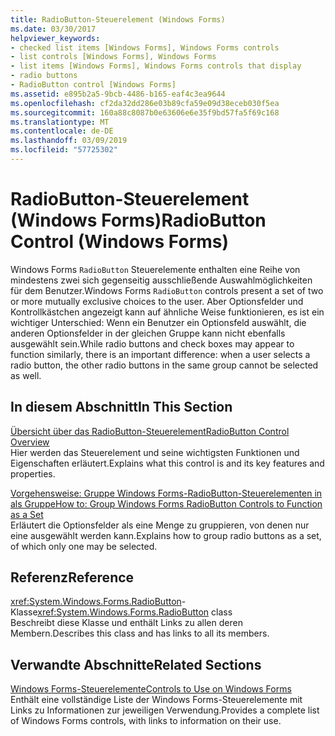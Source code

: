 ```yaml
---
title: RadioButton-Steuerelement (Windows Forms)
ms.date: 03/30/2017
helpviewer_keywords:
- checked list items [Windows Forms], Windows Forms controls
- list controls [Windows Forms], Windows Forms
- list items [Windows Forms], Windows Forms controls that display
- radio buttons
- RadioButton control [Windows Forms]
ms.assetid: e895b2a5-9bcb-4486-b165-eaf4c3ea9644
ms.openlocfilehash: cf2da32dd286e03b89cfa59e09d38eceb030f5ea
ms.sourcegitcommit: 160a88c8087b0e63606e6e35f9bd57fa5f69c168
ms.translationtype: MT
ms.contentlocale: de-DE
ms.lasthandoff: 03/09/2019
ms.locfileid: "57725302"
---
```

# <a name="radiobutton-control-windows-forms"></a><span data-ttu-id="03dc9-102">RadioButton-Steuerelement (Windows Forms)</span><span class="sxs-lookup"><span data-stu-id="03dc9-102">RadioButton Control (Windows Forms)</span></span>
<span data-ttu-id="03dc9-103">Windows Forms `RadioButton` Steuerelemente enthalten eine Reihe von mindestens zwei sich gegenseitig ausschließende Auswahlmöglichkeiten für dem Benutzer.</span><span class="sxs-lookup"><span data-stu-id="03dc9-103">Windows Forms `RadioButton` controls present a set of two or more mutually exclusive choices to the user.</span></span> <span data-ttu-id="03dc9-104">Aber Optionsfelder und Kontrollkästchen angezeigt kann auf ähnliche Weise funktionieren, es ist ein wichtiger Unterschied: Wenn ein Benutzer ein Optionsfeld auswählt, die anderen Optionsfelder in der gleichen Gruppe kann nicht ebenfalls ausgewählt sein.</span><span class="sxs-lookup"><span data-stu-id="03dc9-104">While radio buttons and check boxes may appear to function similarly, there is an important difference: when a user selects a radio button, the other radio buttons in the same group cannot be selected as well.</span></span>  
  
## <a name="in-this-section"></a><span data-ttu-id="03dc9-105">In diesem Abschnitt</span><span class="sxs-lookup"><span data-stu-id="03dc9-105">In This Section</span></span>  
 [<span data-ttu-id="03dc9-106">Übersicht über das RadioButton-Steuerelement</span><span class="sxs-lookup"><span data-stu-id="03dc9-106">RadioButton Control Overview</span></span>](radiobutton-control-overview-windows-forms.md)  
 <span data-ttu-id="03dc9-107">Hier werden das Steuerelement und seine wichtigsten Funktionen und Eigenschaften erläutert.</span><span class="sxs-lookup"><span data-stu-id="03dc9-107">Explains what this control is and its key features and properties.</span></span>  
  
 [<span data-ttu-id="03dc9-108">Vorgehensweise: Gruppe Windows Forms-RadioButton-Steuerelementen in als Gruppe</span><span class="sxs-lookup"><span data-stu-id="03dc9-108">How to: Group Windows Forms RadioButton Controls to Function as a Set</span></span>](how-to-group-windows-forms-radiobutton-controls-to-function-as-a-set.md)  
 <span data-ttu-id="03dc9-109">Erläutert die Optionsfelder als eine Menge zu gruppieren, von denen nur eine ausgewählt werden kann.</span><span class="sxs-lookup"><span data-stu-id="03dc9-109">Explains how to group radio buttons as a set, of which only one may be selected.</span></span>  
  
## <a name="reference"></a><span data-ttu-id="03dc9-110">Referenz</span><span class="sxs-lookup"><span data-stu-id="03dc9-110">Reference</span></span>  
 <span data-ttu-id="03dc9-111"><xref:System.Windows.Forms.RadioButton>-Klasse</span><span class="sxs-lookup"><span data-stu-id="03dc9-111"><xref:System.Windows.Forms.RadioButton> class</span></span>  
 <span data-ttu-id="03dc9-112">Beschreibt diese Klasse und enthält Links zu allen deren Membern.</span><span class="sxs-lookup"><span data-stu-id="03dc9-112">Describes this class and has links to all its members.</span></span>  
  
## <a name="related-sections"></a><span data-ttu-id="03dc9-113">Verwandte Abschnitte</span><span class="sxs-lookup"><span data-stu-id="03dc9-113">Related Sections</span></span>  
 [<span data-ttu-id="03dc9-114">Windows Forms-Steuerelemente</span><span class="sxs-lookup"><span data-stu-id="03dc9-114">Controls to Use on Windows Forms</span></span>](controls-to-use-on-windows-forms.md)  
 <span data-ttu-id="03dc9-115">Enthält eine vollständige Liste der Windows Forms-Steuerelemente mit Links zu Informationen zur jeweiligen Verwendung.</span><span class="sxs-lookup"><span data-stu-id="03dc9-115">Provides a complete list of Windows Forms controls, with links to information on their use.</span></span>
